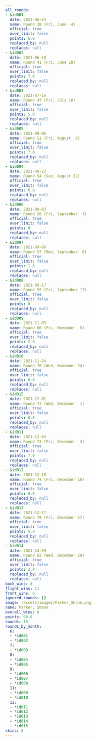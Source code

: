 ```yaml
---
all_rounds:
- &id001
  date: 2021-06-04
  name: Round 38 (Fri, June  4)
  official: true
  over_limit: false
  points: 6.0
  replaced_by: null
  replaces: null
- &id002
  date: 2021-06-18
  name: Round 41 (Fri, June 18)
  official: true
  over_limit: false
  points: 7.0
  replaced_by: null
  replaces: null
- &id003
  date: 2021-07-16
  name: Round 47 (Fri, July 16)
  official: true
  over_limit: false
  points: 5.0
  replaced_by: null
  replaces: null
- &id005
  date: 2021-08-06
  name: Round 51 (Fri, August  6)
  official: true
  over_limit: false
  points: 7.0
  replaced_by: null
  replaces: null
- &id004
  date: 2021-08-22
  name: Round 54 (Sun, August 22)
  official: true
  over_limit: false
  points: 6.0
  replaced_by: null
  replaces: null
- &id006
  date: 2021-09-03
  name: Round 56 (Fri, September  3)
  official: true
  over_limit: false
  points: 0
  replaced_by: null
  replaces: null
- &id007
  date: 2021-09-06
  name: Round 57 (Mon, September  6)
  official: true
  over_limit: false
  points: 1.0
  replaced_by: null
  replaces: null
- &id008
  date: 2021-09-17
  name: Round 59 (Fri, September 17)
  official: true
  over_limit: false
  points: 0
  replaced_by: null
  replaces: null
- &id009
  date: 2021-11-05
  name: Round 66 (Fri, November  5)
  official: true
  over_limit: false
  points: 2.0
  replaced_by: null
  replaces: null
- &id010
  date: 2021-11-24
  name: Round 70 (Wed, November 24)
  official: true
  over_limit: false
  points: 6.0
  replaced_by: null
  replaces: null
- &id015
  date: 2021-12-01
  name: Round 72 (Wed, December  1)
  official: true
  over_limit: false
  points: 6.0
  replaced_by: null
  replaces: null
- &id011
  date: 2021-12-03
  name: Round 73 (Fri, December  3)
  official: true
  over_limit: false
  points: 7.0
  replaced_by: null
  replaces: null
- &id012
  date: 2021-12-10
  name: Round 74 (Fri, December 10)
  official: true
  over_limit: false
  points: 6.0
  replaced_by: null
  replaces: null
- &id013
  date: 2021-12-17
  name: Round 78 (Fri, December 17)
  official: true
  over_limit: false
  points: 5.0
  replaced_by: null
  replaces: null
- &id014
  date: 2021-12-29
  name: Round 82 (Wed, December 29)
  official: true
  over_limit: false
  points: 2.0
  replaced_by: null
  replaces: null
back_wins: 8
flight_wins: 11
front_wins: 6
ignored_rounds: []
image: /assets/images/Parker_Shane.png
name: Parker, Shane
overall_wins: 8
points: 66.0
rounds: 15
rounds_by_month:
  6:
  - *id001
  - *id002
  7:
  - *id003
  8:
  - *id004
  - *id005
  9:
  - *id006
  - *id007
  - *id008
  11:
  - *id009
  - *id010
  12:
  - *id011
  - *id012
  - *id013
  - *id014
  - *id015
skins: 8
---
```

